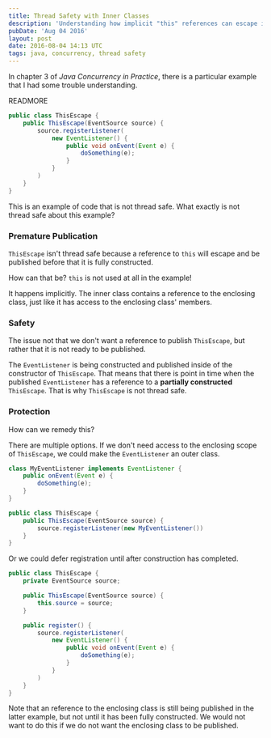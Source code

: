 ```yaml
---
title: Thread Safety with Inner Classes
description: 'Understanding how implicit "this" references can escape inner classes and cause thread safety issues in Java.'
pubDate: 'Aug 04 2016'
layout: post
date: 2016-08-04 14:13 UTC
tags: java, concurrency, thread safety
---
```


In chapter 3 of _Java Concurrency in Practice_, there is a particular example that I had some trouble understanding.

READMORE

```java
public class ThisEscape {
    public ThisEscape(EventSource source) {
        source.registerListener(
            new EventListener() {
                public void onEvent(Event e) {
                    doSomething(e);
                }
            }
        )
    }
}
```

This is an example of code that is not thread safe. What exactly is not thread safe about this example?

### Premature Publication

`ThisEscape` isn't thread safe because a reference to `this` will escape and be published before that it is fully constructed.

How can that be? `this` is not used at all in the example!

It happens implicitly. The inner class contains a reference to the enclosing class, just like it has access to the enclosing class' members.

### Safety

The issue not that we don't want a reference to publish `ThisEscape`, but rather that it is not ready to be published.

The `EventListener` is being constructed and published inside of the constructor of `ThisEscape`. That means that there is point in time when the published `EventListener` has a reference to a **partially constructed** `ThisEscape`. That is why `ThisEscape` is not thread safe.

### Protection

How can we remedy this?

There are multiple options. If we don't need access to the enclosing scope of `ThisEscape`, we could make the `EventListener` an outer class.

```java
class MyEventListener implements EventListener {
    public onEvent(Event e) {
        doSomething(e);
    }
}

public class ThisEscape {
    public ThisEscape(EventSource source) {
        source.registerListener(new MyEventListener())
    }
}
```

Or we could defer registration until after construction has completed.

```java
public class ThisEscape {
    private EventSource source;

    public ThisEscape(EventSource source) {
        this.source = source;
    }

    public register() {
        source.registerListener(
            new EventListener() {
                public void onEvent(Event e) {
                    doSomething(e);
                }
            }
        )
    }
}
```

Note that an reference to the enclosing class is still being published in the latter example, but not until it has been fully constructed. We would not want to do this if we do not want the enclosing class to be published.
